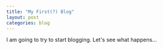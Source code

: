 ```yaml
---
title: "My First(?) Blog"
layout: post
categories: blog
---
```

I am going to try to start blogging. Let's see what happens...
